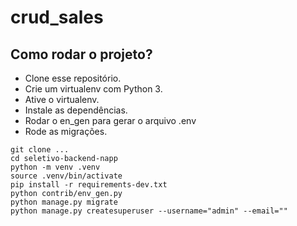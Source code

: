 # crud_sales

## Como rodar o projeto?

* Clone esse repositório.
* Crie um virtualenv com Python 3.
* Ative o virtualenv.
* Instale as dependências.
* Rodar o en_gen para gerar o arquivo .env
* Rode as migrações.

```
git clone ...
cd seletivo-backend-napp
python -m venv .venv
source .venv/bin/activate
pip install -r requirements-dev.txt
python contrib/env_gen.py
python manage.py migrate
python manage.py createsuperuser --username="admin" --email=""
```